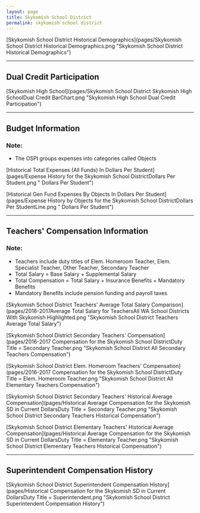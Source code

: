 ```yaml
---
layout: page
title: Skykomish School District
permalink: skykomish school district
---
```



[Skykomish School District Historical Demographics](pages/Skykomish School District Historical Demographics.png "Skykomish School District Historical Demographics")

___

## Dual Credit Participation

[Skykomish High School](pages/Skykomish School District Skykomish High SchoolDual Credit BarChart.png "Skykomish High School Dual Credit Participation")


___

## Budget Information
### Note:
- The OSPI groups expenses into categories called Objects

[Historical Total Expenses (All Funds) In Dollars Per Student](pages/Expense History for the Skykomish School DistrictDollars Per Student.png " Dollars Per Student")

[Historical Gen Fund Expenses By Objects In Dollars Per Student](pages/Expense History by Objects for the Skykomish School DistrictDollars Per StudentLine.png " Dollars Per Student")


___

## Teachers' Compensation Information
### Note:
- Teachers include duty titles of Elem. Homeroom Teacher, Elem. Specialist Teacher, Other Teacher, Secondary Teacher
- Total Salary = Base Salary + Supplemental Salary
- Total Compensation = Total Salary + Insurance Benefits + Mandatory Benefits
- Mandatory Benefits include pension funding and payroll taxes

[Skykomish School District Teachers' Average Total Salary Comparison](pages/2016-2017Average Total Salary for TeachersAll WA School Districts With Skykomish Highlighted.png "Skykomish School District Teachers Average Total Salary")

[Skykomish School District Secondary Teachers' Compensation](pages/2016-2017 Compensation for the Skykomish School DistrictDuty Title = Secondary Teacher.png "Skykomish School District All Secondary Teachers Compensation")

[Skykomish School District Elem. Homeroom Teachers' Compensation](pages/2016-2017 Compensation for the Skykomish School DistrictDuty Title = Elem. Homeroom Teacher.png "Skykomish School District All Elementary Teachers Compensation")

[Skykomish School District Secondary Teachers' Historical Average Compensation](pages/Historical Average Compensation for the Skykomish SD in Current DollarsDuty Title = Secondary Teacher.png "Skykomish School District Secondary Teachers Historical Compensation")

[Skykomish School District Elementary Teachers' Historical Average Compensation](pages/Historical Average Compensation for the Skykomish SD in Current DollarsDuty Title = Elementary Teacher.png "Skykomish School District Elementary Teachers Historical Compensation")


___

## Superintendent Compensation History

[Skykomish School District Superintendent Compensation History](pages/Historical Compensation for the Skykomish SD in Current DollarsDuty Title = Superintendent.png "Skykomish School District Superintendent Compensation History")

